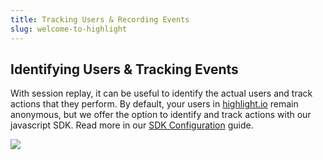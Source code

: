 ```yaml
---
title: Tracking Users & Recording Events
slug: welcome-to-highlight
---
```


## Identifying Users & Tracking Events

With session replay, it can be useful to identify the actual users and track actions that they perform. By default, your users in [highlight.io](https://highlight.io) remain anonymous, but we offer the option to identify and track actions with our javascript SDK. Read more in our [SDK Configuration](../../getting-started/3_client-sdk/7_replay-configuration/1_overview.md) guide.

![](/images/user-info.png)
